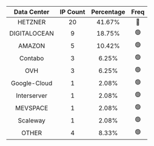 | Data Center | IP Count | Percentage | Freq |
|:------------:|:--------:|:-----------:|:-----:|
| HETZNER | 20 | 41.67% | 🔴 |
| DIGITALOCEAN | 9 | 18.75% | 🟢 |
| AMAZON | 5 | 10.42% | 🟢 |
| Contabo | 3 | 6.25% | 🟢 |
| OVH | 3 | 6.25% | 🟢 |
| Google-Cloud | 1 | 2.08% | 🟢 |
| Interserver | 1 | 2.08% | 🟢 |
| MEVSPACE | 1 | 2.08% | 🟢 |
| Scaleway | 1 | 2.08% | 🟢 |
| OTHER | 4 | 8.33% | 🟢 |